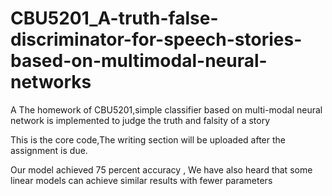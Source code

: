 # CBU5201_A-truth-false-discriminator-for-speech-stories-based-on-multimodal-neural-networks
A The homework of CBU5201,simple classifier based on multi-modal neural network is implemented to judge the truth and falsity of a story

This is the core code,The writing section will be uploaded after the assignment is due.

Our model achieved 75 percent accuracy , We have also heard that some linear models can achieve similar results with fewer parameters


